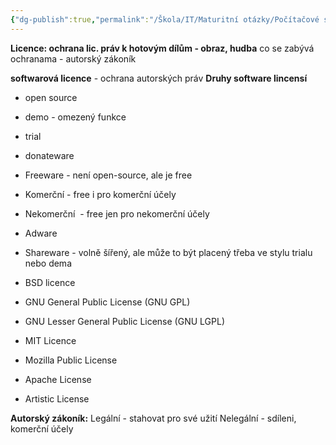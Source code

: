 ```yaml
---
{"dg-publish":true,"permalink":"/Škola/IT/Maturitní otázky/Počítačové sítě a kybernetika/Druhy licencí a autorský zákoník/"}
---
```


**Licence: ochrana lic. práv k hotovým dílům - obraz, hudba**
co se zabývá ochranama - autorský zákoník

**softwarová licence** - ochrana autorských práv
**Druhy software lincensí**
- open source
- demo - omezený funkce
- trial
- donateware
- Freeware - není open-source, ale je free
- Komerční - free i pro komerční účely
- Nekomerční  - free jen pro nekomerční účely
- Adware
- Shareware - volně šířený, ale může to být placený třeba ve stylu trialu nebo dema

- BSD licence
- GNU General Public License (GNU GPL)
- GNU Lesser General Public License (GNU LGPL)
- MIT Licence
- Mozilla Public License
- Apache License
- Artistic License


**Autorský zákoník:**
Legální - stahovat pro své užití
Nelegální - sdíleni, komerční účely 

